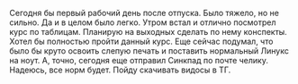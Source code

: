 Сегодня бы первый рабочий день после отпуска. Было тяжело, но не сильно. Да и в целом было легко. Утром встал и отлично посмотрел курс по таблицам. Планирую на выходных сделать по нему конспекты. Хотел бы полностью пройти данный курс. Еще сейчас подумал, что было бы круто освоить слепую печать и поставить нормальный Линукс на ноут. А, точно, сегодня еще отправил Синкпад по почте челику. Надеюсь, все норм будет. Пойду скачивать видосы в ТГ.


